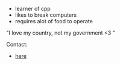 - learner of cpp
- likes to break computers
- requires alot of food to operate

"I love my country, not my government <3 "

Contact:
* [here](https://CodeSyncio.github.io/)

<!---
ferrevdd/ferrevdd is a ✨ special ✨ repository because its `README.md` (this file) appears on your GitHub profile.
You can click the Preview link to take a look at your changes.
--->
